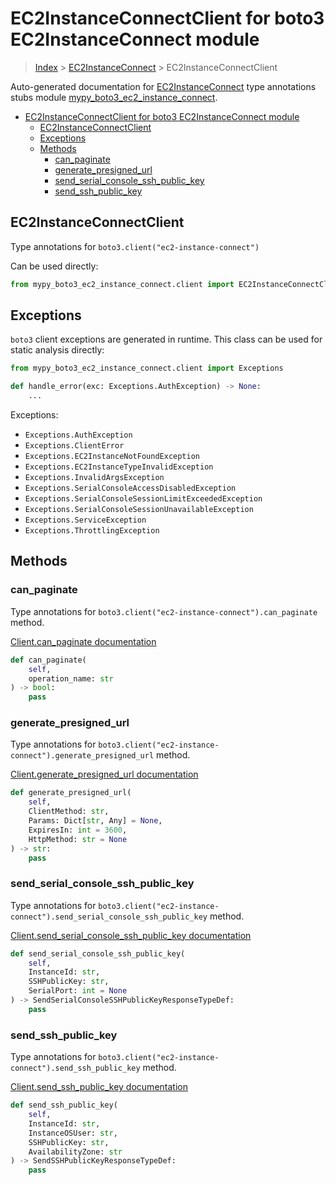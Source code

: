 # EC2InstanceConnectClient for boto3 EC2InstanceConnect module

> [Index](../index.md) > [EC2InstanceConnect](./index.md) > EC2InstanceConnectClient

Auto-generated documentation for [EC2InstanceConnect](https://boto3.amazonaws.com/v1/documentation/api/latest/reference/services/ec2-instance-connect.html#EC2InstanceConnect)
type annotations stubs module [mypy_boto3_ec2_instance_connect](https://pypi.org/project/mypy-boto3-ec2-instance-connect/).

- [EC2InstanceConnectClient for boto3 EC2InstanceConnect module](#ec2instanceconnectclient-for-boto3-ec2instanceconnect-module)
  - [EC2InstanceConnectClient](#ec2instanceconnectclient)
  - [Exceptions](#exceptions)
  - [Methods](#methods)
    - [can_paginate](#can_paginate)
    - [generate_presigned_url](#generate_presigned_url)
    - [send_serial_console_ssh_public_key](#send_serial_console_ssh_public_key)
    - [send_ssh_public_key](#send_ssh_public_key)

## EC2InstanceConnectClient

Type annotations for `boto3.client("ec2-instance-connect")`

Can be used directly:

```python
from mypy_boto3_ec2_instance_connect.client import EC2InstanceConnectClient
```

## Exceptions


`boto3` client exceptions are generated in runtime. This class can be used for static analysis directly:

```python
from mypy_boto3_ec2_instance_connect.client import Exceptions

def handle_error(exc: Exceptions.AuthException) -> None:
    ...
```


Exceptions:

- `Exceptions.AuthException`
- `Exceptions.ClientError`
- `Exceptions.EC2InstanceNotFoundException`
- `Exceptions.EC2InstanceTypeInvalidException`
- `Exceptions.InvalidArgsException`
- `Exceptions.SerialConsoleAccessDisabledException`
- `Exceptions.SerialConsoleSessionLimitExceededException`
- `Exceptions.SerialConsoleSessionUnavailableException`
- `Exceptions.ServiceException`
- `Exceptions.ThrottlingException`


## Methods


### can_paginate

Type annotations for `boto3.client("ec2-instance-connect").can_paginate` method.

[Client.can_paginate documentation](https://boto3.amazonaws.com/v1/documentation/api/latest/reference/services/ec2-instance-connect.html#EC2InstanceConnect.Client.can_paginate)

```python
def can_paginate(
    self,
    operation_name: str
) -> bool:
    pass
```

### generate_presigned_url

Type annotations for `boto3.client("ec2-instance-connect").generate_presigned_url` method.

[Client.generate_presigned_url documentation](https://boto3.amazonaws.com/v1/documentation/api/latest/reference/services/ec2-instance-connect.html#EC2InstanceConnect.Client.generate_presigned_url)

```python
def generate_presigned_url(
    self,
    ClientMethod: str,
    Params: Dict[str, Any] = None,
    ExpiresIn: int = 3600,
    HttpMethod: str = None
) -> str:
    pass
```

### send_serial_console_ssh_public_key

Type annotations for `boto3.client("ec2-instance-connect").send_serial_console_ssh_public_key` method.

[Client.send_serial_console_ssh_public_key documentation](https://boto3.amazonaws.com/v1/documentation/api/latest/reference/services/ec2-instance-connect.html#EC2InstanceConnect.Client.send_serial_console_ssh_public_key)

```python
def send_serial_console_ssh_public_key(
    self,
    InstanceId: str,
    SSHPublicKey: str,
    SerialPort: int = None
) -> SendSerialConsoleSSHPublicKeyResponseTypeDef:
    pass
```

### send_ssh_public_key

Type annotations for `boto3.client("ec2-instance-connect").send_ssh_public_key` method.

[Client.send_ssh_public_key documentation](https://boto3.amazonaws.com/v1/documentation/api/latest/reference/services/ec2-instance-connect.html#EC2InstanceConnect.Client.send_ssh_public_key)

```python
def send_ssh_public_key(
    self,
    InstanceId: str,
    InstanceOSUser: str,
    SSHPublicKey: str,
    AvailabilityZone: str
) -> SendSSHPublicKeyResponseTypeDef:
    pass
```